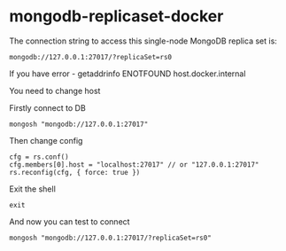 # mongodb-replicaset-docker

The connection string to access this single-node MongoDB replica set is:

```
mongodb://127.0.0.1:27017/?replicaSet=rs0
```

If you have error - getaddrinfo ENOTFOUND host.docker.internal

You need to change host

Firstly connect to DB
```
mongosh "mongodb://127.0.0.1:27017"
```

Then change config
```
cfg = rs.conf()
cfg.members[0].host = "localhost:27017" // or "127.0.0.1:27017"
rs.reconfig(cfg, { force: true })
```

Exit the shell
```
exit
```

And now you can test to connect
```
mongosh "mongodb://127.0.0.1:27017/?replicaSet=rs0"
```